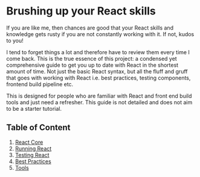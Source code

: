 # Brushing up your React skills

If you are like me, then chances are good that your React skills and knowledge gets rusty if you are not constantly working with it. If not, kudos to you!

I tend to forget things a lot and therefore have to review them every time I come back. This is the true essence of this project: a condensed yet comprehensive guide to get you up to date with React in the shortest amount of time. Not just the basic React syntax, but all the fluff and gruff that goes with working with React i.e. best practices, testing components, frontend build pipeline etc.  

This is designed for people who are familiar with React and front end build tools and just need a refresher. This guide is not detailed and does not aim to be a starter tutorial.


## Table of Content

1. [React Core](brush_up_react_core.md)
2. [Running React](brush_up_running_react.md)
3. [Testing React](brush_up_testing_react)
4. [Best Practices](brush_up_react_best_practices)
5. [Tools](brush_up_react_tools)

